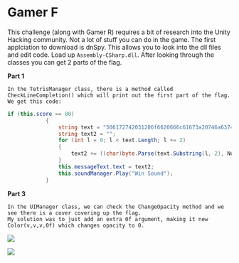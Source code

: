 # Gamer F

This challenge (along with Gamer R) requires a bit of research into the Unity Hacking community. Not a lot of stuff you can do in the game.
The first applciation to download is dnSpy. This allows you to look into the dll files and edit code. Load up `Assembly-CSharp.dll`.
After looking through the classes you can get 2 parts of the flag.

**Part 1**
```
In the TetrisManager class, there is a method called CheckLineCompletion() which will print out the first part of the flag. 
We get this code:
```
```c#
if (this.score == 80)
			{
				string text = "506172742031206f6620666c61673a20746a6374667b77683372735f";
				string text2 = "";
				for (int l = 0; l < text.Length; l += 2)
				{
					text2 += ((char)byte.Parse(text.Substring(l, 2), NumberStyles.HexNumber)).ToString();
				}
				this.messageText.text = text2;
				this.soundManager.Play("Win Sound");
			}
```


**Part 3**

```
In the UIManager class, we can check the ChangeOpacity method and we see there is a cover covering up the flag.
My solution was to just add an extra 0f argument, making it new Color(v,v,v,0f) which changes opacity to 0.
```
![](https://i.gyazo.com/837493d153dc130e48106d9f45b4c63b.png)

![](https://i.gyazo.com/8d46d6db8fafe5a0896406d718934fe4.png)